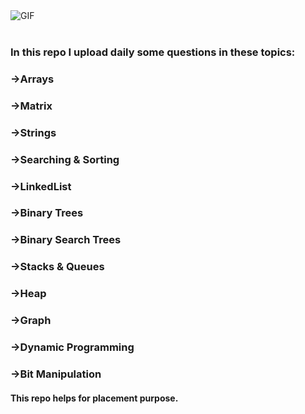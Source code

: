 <div>
  <img align="left" alt="GIF" src="Images/Readme.gif" />
  
  </div>
<br><br>

### In this repo I upload daily some questions in these topics:
  ### ->Arrays
  ### ->Matrix
  ### ->Strings
  ### ->Searching & Sorting
  ### ->LinkedList
  ### ->Binary Trees
  ### ->Binary Search Trees
  ### ->Stacks & Queues
  ### ->Heap
  ### ->Graph
  ### ->Dynamic Programming
  ### ->Bit Manipulation

    
#### This repo helps for placement purpose.